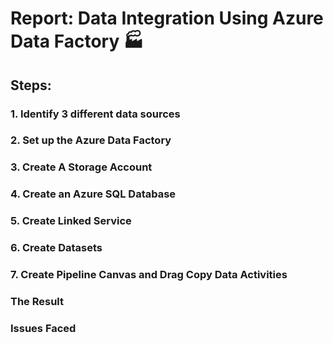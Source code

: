 # Report: Data Integration Using Azure Data Factory 🏭

## Steps:

### 1. Identify 3 different data sources

### 2. Set up the Azure Data Factory

### 3. Create A Storage Account

### 4. Create an Azure SQL Database

### 5. Create Linked Service

### 6. Create Datasets

### 7. Create Pipeline Canvas and Drag Copy Data Activities


### The Result


### Issues Faced



